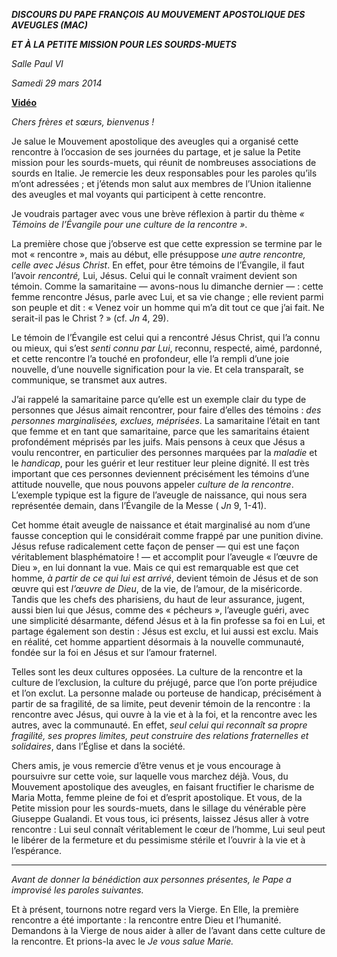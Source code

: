 ***DISCOURS DU PAPE FRANÇOIS*** ***AU MOUVEMENT APOSTOLIQUE DES AVEUGLES (MAC)***

***ET À LA PETITE MISSION POUR LES SOURDS-MUETS***

*Salle Paul VI*

*Samedi 29 mars 2014*

**[Vidéo](http://player.rv.va/vaticanplayer.asp?language=it&tic=VA_1IN9DOJD)**

*Chers frères et sœurs, bienvenus !*

Je salue le Mouvement apostolique des aveugles qui a organisé cette rencontre à l’occasion de ses journées du partage, et je salue la Petite mission pour les sourds-muets, qui réunit de nombreuses associations de sourds en Italie. Je remercie les deux responsables pour les paroles qu’ils m’ont adressées ; et j’étends mon salut aux membres de l’Union italienne des aveugles et mal voyants qui participent à cette rencontre.

Je voudrais partager avec vous une brève réflexion à partir du thème *« Témoins de l’Évangile pour une culture de la rencontre »*.

La première chose que j’observe est que cette expression se termine par le mot « rencontre », mais au début, elle présuppose *une autre rencontre, celle avec Jésus Christ*. En effet, pour être témoins de l’Évangile, il faut l’avoir *rencontré,* Lui, Jésus. Celui qui le connaît vraiment devient son témoin. Comme la samaritaine — avons-nous lu dimanche dernier — : cette femme rencontre Jésus, parle avec Lui, et sa vie change ; elle revient parmi son peuple et dit : « Venez voir un homme qui m’a dit tout ce que j’ai fait. Ne serait-il pas le Christ ? » (cf. *Jn* 4, 29).

Le témoin de l’Évangile est celui qui a rencontré Jésus Christ, qui l’a connu ou mieux, qui s’est *senti connu par Lui*, reconnu, respecté, aimé, pardonné, et cette rencontre l’a touché en profondeur, elle l’a rempli d’une joie nouvelle, d’une nouvelle signification pour la vie. Et cela transparaît, se communique, se transmet aux autres.

J’ai rappelé la samaritaine parce qu’elle est un exemple clair du type de personnes que Jésus aimait rencontrer, pour faire d’elles des témoins : *des personnes marginalisées, exclues, méprisées*. La samaritaine l’était en tant que femme et en tant que samaritaine, parce que les samaritains étaient profondément méprisés par les juifs. Mais pensons à ceux que Jésus a voulu rencontrer, en particulier des personnes marquées par la *maladie* et le *handicap*, pour les guérir et leur restituer leur pleine dignité. Il est très important que ces personnes deviennent précisément les témoins d’une attitude nouvelle, que nous pouvons appeler *culture de la rencontre*. L’exemple typique est la figure de l’aveugle de naissance, qui nous sera représentée demain, dans l’Évangile de la Messe ( *Jn* 9, 1-41).

Cet homme était aveugle de naissance et était marginalisé au nom d’une fausse conception qui le considérait comme frappé par une punition divine. Jésus refuse radicalement cette façon de penser — qui est une façon véritablement blasphématoire ! — et accomplit pour l’aveugle « l’œuvre de Dieu », en lui donnant la vue. Mais ce qui est remarquable est que cet homme, *à partir de ce qui lui est arrivé*, devient témoin de Jésus et de son œuvre qui est *l’œuvre de Dieu*, de la vie, de l’amour, de la miséricorde. Tandis que les chefs des pharisiens, du haut de leur assurance, jugent, aussi bien lui que Jésus, comme des « pécheurs », l’aveugle guéri, avec une simplicité désarmante, défend Jésus et à la fin professe sa foi en Lui, et partage également son destin : Jésus est exclu, et lui aussi est exclu. Mais en réalité, cet homme appartient désormais à la nouvelle communauté, fondée sur la foi en Jésus et sur l’amour fraternel.

Telles sont les deux cultures opposées. La culture de la rencontre et la culture de l’exclusion, la culture du préjugé, parce que l’on porte préjudice et l’on exclut. La personne malade ou porteuse de handicap, précisément à partir de sa fragilité, de sa limite, peut devenir témoin de la rencontre : la rencontre avec Jésus, qui ouvre à la vie et à la foi, et la rencontre avec les autres, avec la communauté. En effet, *seul celui qui reconnaît sa propre fragilité, ses propres limites, peut construire des relations fraternelles et solidaires*, dans l’Église et dans la société.

Chers amis, je vous remercie d’être venus et je vous encourage à poursuivre sur cette voie, sur laquelle vous marchez déjà. Vous, du Mouvement apostolique des aveugles, en faisant fructifier le charisme de Maria Motta, femme pleine de foi et d’esprit apostolique. Et vous, de la Petite mission pour les sourds-muets, dans le sillage du vénérable père Giuseppe Gualandi. Et vous tous, ici présents, laissez Jésus aller à votre rencontre : Lui seul connaît véritablement le cœur de l’homme, Lui seul peut le libérer de la fermeture et du pessimisme stérile et l’ouvrir à la vie et à l’espérance.

* * *

*Avant de donner la bénédiction aux personnes présentes, le Pape a improvisé les paroles suivantes.*

Et à présent, tournons notre regard vers la Vierge. En Elle, la première rencontre a été importante : la rencontre entre Dieu et l’humanité. Demandons à la Vierge de nous aider à aller de l’avant dans cette culture de la rencontre. Et prions-la avec le *Je vous salue Marie.*